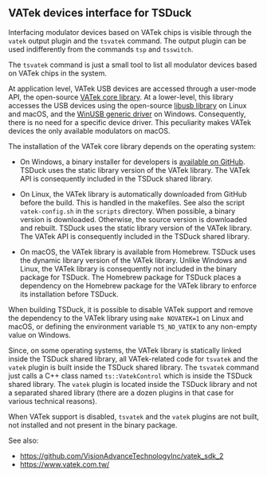 ## VATek devices interface for TSDuck

Interfacing modulator devices based on VATek chips is visible through the
`vatek` output plugin and the `tsvatek` command. The output plugin can
be used indifferently from the commands `tsp` and `tsswitch`.

The `tsvatek` command is just a small tool to list all modulator devices based
on VATek chips in the system.

At application level, VATek USB devices are accessed through a user-mode API, the open-source
[VATek core library](https://github.com/VisionAdvanceTechnologyInc/vatek_sdk_2).
At a lower-level, this library accesses the USB devices using the open-source
[libusb library](https://github.com/libusb/libusb) on Linux and macOS, and the
[WinUSB generic driver](https://docs.microsoft.com/en-us/windows-hardware/drivers/usbcon/winusb)
on Windows. Consequently, there is no need for a specific device driver.
This peculiarity makes VATek devices the only available modulators on macOS.

The installation of the VATek core library depends on the operating system:

- On Windows, a binary installer for developers is
  [available on GitHub](https://github.com/VisionAdvanceTechnologyInc/vatek_sdk_2/releases).
  TSDuck uses the static library version of the VATek library. The VATek API
  is consequently included in the TSDuck shared library.

- On Linux, the VATek library is automatically downloaded from GitHub before
  the build. This is handled in the makefiles. See also the script `vatek-config.sh`
  in the `scripts` directory. When possible, a binary version is downloaded.
  Otherwise, the source version is downloaded and rebuilt.
  TSDuck uses the static library version of the VATek library.
  The VATek API is consequently included in the TSDuck shared library.

- On macOS, the VATek library is available from Homebrew. 
  TSDuck uses the dynamic library version of the VATek library.
  Unlike Windows and Linux, the VATek library is consequently not included
  in the binary package for TSDuck.
  The Homebrew package for TSDuck places a dependency on the Homebrew package
  for the VATek library to enforce its installation before TSDuck.

When building TSDuck, it is possible to disable VATek support and remove the dependency
to the VATek library using `make NOVATEK=1` on Linux and macOS, or defining
the environment variable `TS_NO_VATEK` to any non-empty value on Windows.

Since, on some operating systems, the VATek library is statically linked
inside the TSDuck shared library, all VATek-related code for `tsvatek` and
the `vatek` plugin is built inside the TSDuck shared library.
The `tsvatek` command just calls a C++ class named `ts::VatekControl` which
is inside the TSDuck shared library. The `vatek` plugin is located inside
the TSDuck library and not a separated shared library (there are a dozen
plugins in that case for various technical reasons).

When VATek support is disabled, `tsvatek` and the `vatek` plugins are not
built, not installed and not present in the binary package.

See also:
- https://github.com/VisionAdvanceTechnologyInc/vatek_sdk_2
- https://www.vatek.com.tw/
